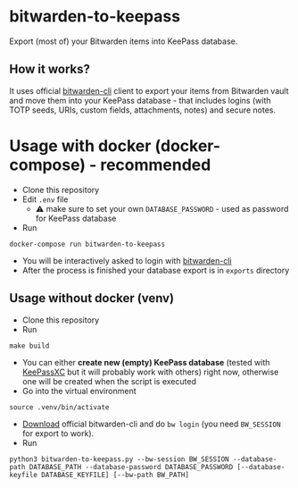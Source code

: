 # bitwarden-to-keepass
Export (most of) your Bitwarden items into KeePass database.

## How it works?
It uses official [bitwarden-cli](https://bitwarden.com/help/article/cli/) client to export your items from Bitwarden vault and move them into your KeePass database - that includes logins (with TOTP seeds, URIs, custom fields, attachments, notes) and secure notes.

# Usage with docker (docker-compose) - recommended
- Clone this repository
- Edit `.env` file
  - ⚠️ make sure to set your own `DATABASE_PASSWORD` - used as password for KeePass database
- Run
```
docker-compose run bitwarden-to-keepass
```
- You will be interactively asked to login with [bitwarden-cli](https://bitwarden.com/help/article/cli/)
- After the process is finished your database export is in `exports` directory

## Usage without docker (venv)
- Clone this repository
- Run
```
make build
```
- You can either **create new (empty) KeePass database** (tested with [KeePassXC](https://github.com/keepassxreboot/keepassxc) but it will probably work with others) right now, otherwise one will be created when the script is executed
- Go into the virtual environment
```
source .venv/bin/activate
```
- [Download](https://bitwarden.com/help/article/cli/#download-and-install) official bitwarden-cli and do `bw login` (you need `BW_SESSION` for export to work).
- Run
```
python3 bitwarden-to-keepass.py --bw-session BW_SESSION --database-path DATABASE_PATH --database-password DATABASE_PASSWORD [--database-keyfile DATABASE_KEYFILE] [--bw-path BW_PATH]
```
